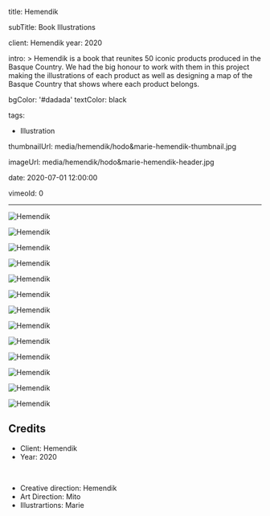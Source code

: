 title: Hemendik

subTitle: Book Illustrations

client: Hemendik
year: 2020

intro: >
  Hemendik is a book that reunites 50 iconic products produced in the Basque Country. We had the big honour to work with them in this project making the illustrations of each product as well as designing a map of the Basque Country that shows where each product belongs.

bgColor: '#dadada'
textColor: black

tags:
  - Illustration

thumbnailUrl: media/hemendik/hodo&marie-hemendik-thumbnail.jpg

imageUrl: media/hemendik/hodo&marie-hemendik-header.jpg

date: 2020-07-01 12:00:00

vimeoId: 0


---

<div class="gallery gallery-1">

![Hemendik](/media/hemendik/hodo&marie-hemendik-01.jpg)

</div>


<div class="gallery gallery-3">

![Hemendik](/media/hemendik/hodo&marie-hemendik-02.jpg)

![Hemendik](/media/hemendik/hodo&marie-hemendik-03.jpg)

![Hemendik](/media/hemendik/hodo&marie-hemendik-04.jpg)

</div>


<div class="gallery gallery-3">

![Hemendik](/media/hemendik/hodo&marie-hemendik-05.jpg)

![Hemendik](/media/hemendik/hodo&marie-hemendik-06.jpg)

![Hemendik](/media/hemendik/hodo&marie-hemendik-07.jpg)

</div>


<div class="gallery gallery-3">

![Hemendik](/media/hemendik/hodo&marie-hemendik-08.jpg)

![Hemendik](/media/hemendik/hodo&marie-hemendik-09.jpg)

![Hemendik](/media/hemendik/hodo&marie-hemendik-10.jpg)

</div>


<div class="gallery gallery-3">

![Hemendik](/media/hemendik/hodo&marie-hemendik-11.jpg)

![Hemendik](/media/hemendik/hodo&marie-hemendik-12.jpg)

![Hemendik](/media/hemendik/hodo&marie-hemendik-13.jpg)

</div>



## Credits

* Client: Hemendik
* Year: 2020  

<br>

* Creative direction: Hemendik
* Art Direction: Mito
* Illustrartions: Marie

